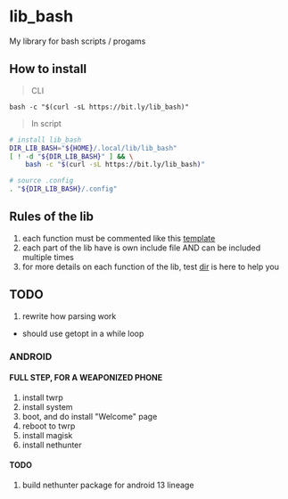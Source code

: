 # lib_bash
My library for bash scripts / progams

## How to install

> CLI

`bash -c "$(curl -sL https://bit.ly/lib_bash)"`

> In script

```bash
# install lib_bash
DIR_LIB_BASH="${HOME}/.local/lib/lib_bash"
[ ! -d "${DIR_LIB_BASH}" ] && \
	bash -c "$(curl -sL https://bit.ly/lib_bash)"

# source .config
. "${DIR_LIB_BASH}/.config"
```

## Rules of the lib

1. each function must be commented like this [template](./rsc/template/comment.fonction.tmp)
2. each part of the lib have is own include file AND can be included multiple times
3. for more details on each function of the lib, test [dir](./test/) is here to help you

## TODO

1. rewrite how parsing work
  - should use getopt in a while loop

### ANDROID

####  FULL STEP, FOR A WEAPONIZED PHONE

1. install twrp
4. install system
5. boot, and do install "Welcome" page
6. reboot to twrp
7. install magisk
8. install nethunter

#### TODO

1. build nethunter package for android 13 lineage
